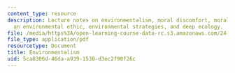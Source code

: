 ```yaml
---
content_type: resource
description: Lecture notes on environmentalism, moral discomfort, moral standing,
  an environmental ethic, environmental strategies, and deep ecology.
file: /media/https%3A/open-learning-course-data-rc.s3.amazonaws.com/24-02-moral-problems-and-the-good-life-fall-2008/5ca8306d46daa9391530d3ec2f98f26c_lec_11.pdf
file_type: application/pdf
resourcetype: Document
title: Environmentalism
uid: 5ca8306d-46da-a939-1530-d3ec2f98f26c
---
```

